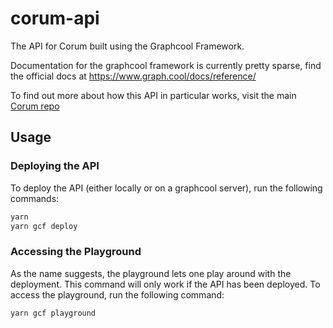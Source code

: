 # corum-api

The API for Corum built using the Graphcool Framework.

Documentation for the graphcool framework is currently pretty sparse, find the
official docs at https://www.graph.cool/docs/reference/

To find out more about how this API in particular works, visit the main
[Corum repo](https://github.com/joealden/corum)

## Usage

### Deploying the API

To deploy the API (either locally or on a graphcool server), run the following
commands:

```bash
yarn
yarn gcf deploy
```

### Accessing the Playground

As the name suggests, the playground lets one play around with the deployment.
This command will only work if the API has been deployed. To access the
playground, run the following command:

```bash
yarn gcf playground
```
